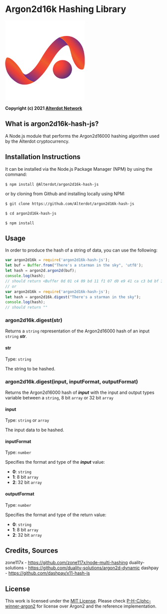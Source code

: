 # **Argon2d16k Hashing Library**

![ADOT Logo](https://github.com/Alterdot/Alterdot/blob/master/src/qt/res/icons/bitcoin.png)

**Copyright (c) 2021 [Alterdot Network](https://alterdot.network/)**

What is argon2d16k-hash-js?
-----------------------------
A Node.js module that performs the Argon2d16000 hashing algorithm used by the Alterdot cryptocurrency.


Installation Instructions
-------------------------

It can be installed via the Node.js Package Manager (NPM) by using the command:

```$ npm install @Alterdot/argon2d16k-hash-js```

or by cloning from Github and installing locally using NPM:

```$ git clone https://github.com/Alterdot/argon2d16k-hash-js```

```$ cd argon2d16k-hash-js```

```$ npm install```


Usage
-----
In order to produce the hash of a string of data, you can use the following:
```js
var argon2d16k = require('argon2d16k-hash-js');
let buf = Buffer.from("There's a starman in the sky", 'utf8');
let hash = argon2d.argon2d(buf);
console.log(hash);
// should return <Buffer 0d 01 c4 09 bd 11 f1 07 d0 e9 41 ca c3 bd bf 3e ed 02 0f 9e ca d2 2b 8a 8f a0 eb 3a e2 2c b1 e0>
// or
var argon2d16k = require('argon2d16k-hash-js');
let hash = argon2d16k.digest("There's a starman in the sky");
console.log(hash);
// should return ""
```

### argon2d16k.digest(str)

Returns a `string` representation of the Argon2d16000 hash of an input `string` ***str***.

#### str

Type: `string`

The string to be hashed.

### argon2d16k.digest(input, inputFormat, outputFormat)

Returns the Argon2d16000 hash of ***input*** with the input and output types variable between a `string`, 8 bit `array` or 32 bit `array`

#### input

Type: `string` or `array`

The input data to be hashed.

#### inputFormat

Type: `number`

Specifies the format and type of the ***input*** value:

 - **0**: `string`
 - **1**: 8 bit `array`
 - **2**: 32 bit `array`

#### outputFormat

Type: `number`

Specifies the format and type of the return value:

 - **0**: `string`
 - **1**: 8 bit `array`
 - **2**: 32 bit `array`

Credits, Sources
-------
zone117x - https://github.com/zone117x/node-multi-hashing
duality-solutions - https://github.com/duality-solutions/argon2d-dynamic
dashpay - https://github.com/dashpay/x11-hash-js


License
-------
This work is licensed under the [MIT License](LICENSE). Please check
[P-H-C/phc-winner-argon2](https://github.com/P-H-C/phc-winner-argon2) for
license over Argon2 and the reference implementation.